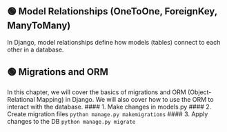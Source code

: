 ## 🟢 Model Relationships (OneToOne, ForeignKey, ManyToMany)
In Django, model relationships define how models (tables) connect to each other in a database.


## 🟢 Migrations and ORM
In this chapter, we will cover the basics of migrations and ORM (Object-Relational Mapping)
in Django. We will also cover how to use the ORM to interact with the database.
    #### 1. Make changes in models.py
    #### 2. Create migration files
    ```
    python manage.py makemigrations
    ```
    #### 3. Apply changes to the DB
    ```
    python manage.py migrate
    ```
